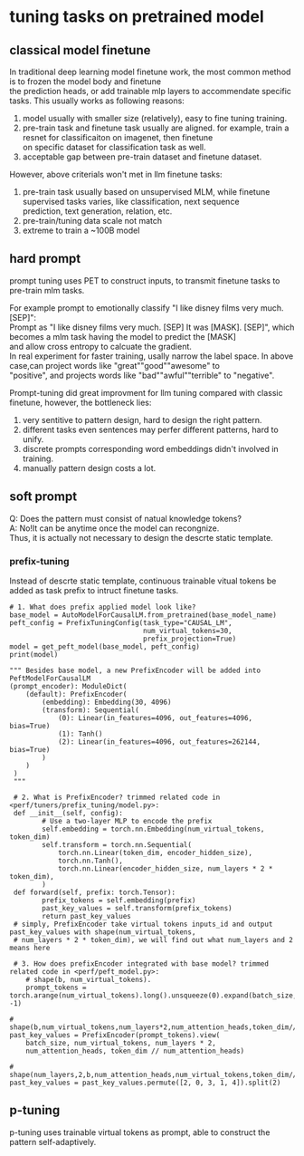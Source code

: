 # tuning tasks on pretrained model 

## classical model finetune
In traditional deep learning model finetune work, the most common method is to frozen the model body and finetune  
the prediction heads, or add trainable mlp layers to accommendate specific tasks. This usually works as following reasons:  
1) model usually with smaller size (relatively), easy to fine tuning training.  
2) pre-train task and finetune task usually are aligned. for example, train a resnet for classificaiton on imagenet, then finetune  
	on specific dataset for classification task as well.  
3) acceptable gap between pre-train dataset and finetune dataset.  

However, above criterials won't met in llm finetune tasks:   
1) pre-train task usually based on unsupervised MLM, while finetune supervised tasks varies, like classification, next sequence  
	prediction, text generation, relation, etc.  
2) pre-train/tuning data scale not match  
3) extreme to train a ~100B model  


## hard prompt
prompt tuning uses PET to construct inputs, to transmit finetune tasks to pre-train mlm tasks.  

For example prompt to emotionally classify "I like disney films very much. [SEP]":  
Prompt as "I like disney films very much. [SEP] It was [MASK]. [SEP]", which becomes a mlm task having the model to predict the [MASK]  
and allow cross entropy to calcuate the gradient.  
In real experiment for faster training, usally narrow the label space. In above case,can project words like "great""good""awesome" to  
"positive", and projects words like "bad""awful""terrible" to "negative".  

Prompt-tuning did great improvment for llm tuning compared with classic finetune, however, the bottleneck lies:  
1) very sentitive to pattern design, hard to design the right pattern.  
2) different tasks even sentences may perfer different patterns, hard to unify.  
3) discrete prompts corresponding word embeddings didn't involved in training.
4) manually pattern design costs a lot.

## soft prompt
Q: Does the pattern must consist of natual knowledge tokens?  
A: No!It can be anytime once the model can recongnize.  
Thus, it is actually not necessary to design the descrte static template.

### prefix-tuning
Instead of descrte static template, continuous trainable vitual tokens be added as task prefix to intruct finetune tasks.

    # 1. What does prefix applied model look like?
    base_model = AutoModelForCausalLM.from_pretrained(base_model_name)
    peft_config = PrefixTuningConfig(task_type="CAUSAL_LM", 
                                     num_virtual_tokens=30,
                                     prefix_projection=True)
    model = get_peft_model(base_model, peft_config)
    print(model)
    
    """ Besides base model, a new PrefixEncoder will be added into PeftModelForCausalLM
    (prompt_encoder): ModuleDict(
    	(default): PrefixEncoder(
      		(embedding): Embedding(30, 4096)
      		(transform): Sequential(
        		(0): Linear(in_features=4096, out_features=4096, bias=True)
        		(1): Tanh()
        		(2): Linear(in_features=4096, out_features=262144, bias=True)
      		)		
    	)
     )
     """

     # 2. What is PrefixEncoder? trimmed related code in <perf/tuners/prefix_tuning/model.py>:
     def __init__(self, config):
            # Use a two-layer MLP to encode the prefix
            self.embedding = torch.nn.Embedding(num_virtual_tokens, token_dim)
            self.transform = torch.nn.Sequential(
                torch.nn.Linear(token_dim, encoder_hidden_size),
                torch.nn.Tanh(),
                torch.nn.Linear(encoder_hidden_size, num_layers * 2 * token_dim),
            )
     def forward(self, prefix: torch.Tensor):
            prefix_tokens = self.embedding(prefix)
            past_key_values = self.transform(prefix_tokens)
     	    return past_key_values
     # simply, PrefixEncoder take virtual tokens inputs_id and output past_key_values with shape(num_virtual_tokens,
     # num_layers * 2 * token_dim), we will find out what num_layers and 2 means here 

     # 3. How does prefixEncoder integrated with base model? trimmed related code in <perf/peft_model.py>:
     	# shape(b, num_virtual_tokens).
      	prompt_tokens = torch.arange(num_virtual_tokens).long().unsqueeze(0).expand(batch_size, -1) 

 	# shape(b,num_virtual_tokens,num_layers*2,num_attention_heads,token_dim//num_attention_heads).
 	past_key_values = PrefixEncoder(prompt_tokens).view(
 		batch_size, num_virtual_tokens, num_layers * 2,
		num_attention_heads, token_dim // num_attention_heads) 
  
	# shape(num_layers,2,b,num_attention_heads,num_virtual_tokens,token_dim//num_attention_heads).
 	past_key_values = past_key_values.permute([2, 0, 3, 1, 4]).split(2) 
 
        

	

## p-tuning


p-tuning uses trainable virtual tokens as prompt, able to construct the pattern self-adaptively.




   
